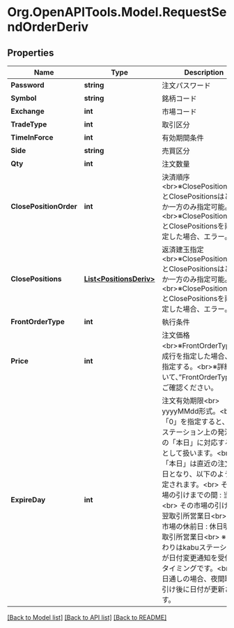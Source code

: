 # Org.OpenAPITools.Model.RequestSendOrderDeriv
## Properties

Name | Type | Description | Notes
------------ | ------------- | ------------- | -------------
**Password** | **string** | 注文パスワード | 
**Symbol** | **string** | 銘柄コード | 
**Exchange** | **int** | 市場コード |定義値|説明| |-|-| |2|日通し| |23|日中| |24|夜間| | 
**TradeType** | **int** | 取引区分 |定義値|説明| |-|-| |1|新規| |2|返済| | 
**TimeInForce** | **int** | 有効期間条件 |定義値|説明| |-|-| |1|FAS&lt;br&gt;※FASを指定した場合、FrontOrderTypeは指値(20)のみ指定可能。| |2|FAK&lt;br&gt;※FAKを指定した場合、Exchangeは日中(23)、夜間(24)のみ指定可能。| |3|FOK&lt;br&gt;※FOKを指定した場合、Exchangeは日中(23)、夜間(24)のみ指定可能。| | 
**Side** | **string** | 売買区分 |定義値|説明| |-|-| |1|売| |2|買| | 
**Qty** | **int** | 注文数量 | 
**ClosePositionOrder** | **int** | 決済順序&lt;br&gt;※ClosePositionOrderとClosePositionsはどちらか一方のみ指定可能。&lt;br&gt;※ClosePositionOrderとClosePositionsを両方指定した場合、エラー。 |定義値|説明| |-|-| |0|日付（古い順）、損益（高い順）| |1|日付（古い順）、損益（低い順）| |2|日付（新しい順）、損益（高い順）| |3|日付（新しい順）、損益（低い順）| |4|損益（高い順）、日付（古い順）| |5|損益（高い順）、日付（新しい順）| |6|損益（低い順）、日付（古い順）| |7|損益（低い順）、日付（新しい順）| | [optional] 
**ClosePositions** | [**List&lt;PositionsDeriv&gt;**](PositionsDeriv.md) | 返済建玉指定&lt;br&gt;※ClosePositionOrderとClosePositionsはどちらか一方のみ指定可能。&lt;br&gt;※ClosePositionOrderとClosePositionsを両方指定した場合、エラー。 | [optional] 
**FrontOrderType** | **int** | 執行条件 |定義値|説明|”Price”の指定| |-|-|-| |18|引成（派生）&lt;br&gt;※TimeInForceは、「FAK」のみ有効|0| |20|指値|発注したい金額| |28|引指（派生）&lt;br&gt;※TimeInForceは、「FAS」のみ有効|発注したい金額| |120|成行（マーケットオーダー）|0| | 
**Price** | **int** | 注文価格&lt;br&gt;※FrontOrderTypeで成行を指定した場合、0を指定する。&lt;br&gt;※詳細について、”FrontOrderType”をご確認ください。 | 
**ExpireDay** | **int** | 注文有効期限&lt;br&gt; yyyyMMdd形式。&lt;br&gt; 「0」を指定すると、kabuステーション上の発注画面の「本日」に対応する日付として扱います。&lt;br&gt; 「本日」は直近の注文可能日となり、以下のように設定されます。&lt;br&gt; その市場の引けまでの間 : 当日&lt;br&gt; その市場の引け後       : 翌取引所営業日&lt;br&gt; その市場の休前日       : 休日明けの取引所営業日&lt;br&gt; ※ 日替わりはkabuステーションが日付変更通知を受信したタイミングです。&lt;br&gt; ※ 日通しの場合、夜間取引の引け後に日付が更新されます。 | 

[[Back to Model list]](../README.md#documentation-for-models) [[Back to API list]](../README.md#documentation-for-api-endpoints) [[Back to README]](../README.md)


